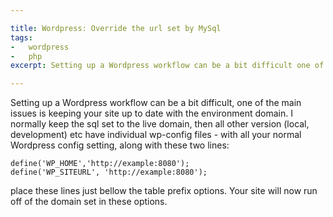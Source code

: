 ```yaml
---

title: Wordpress: Override the url set by MySql
tags:
-   wordpress
-   php
excerpt: Setting up a Wordpress workflow can be a bit difficult one of the main issues is keeping your site up to date with the environment domain I normally keep the sql set to the live domain then all other version

---
```


Setting up a Wordpress workflow can be a bit difficult, one of the main issues is keeping your site  up to date with the environment domain. I normally keep the sql set to the live domain, then all other version (local, development) etc have individual wp-config files - with all your normal Wordpress config setting, along with these two lines:

```language-php
define('WP_HOME','http://example:8080');
define('WP_SITEURL', 'http://example:8080');
```

place these lines just bellow the table prefix options. Your site will now run off of the domain set in these options.
